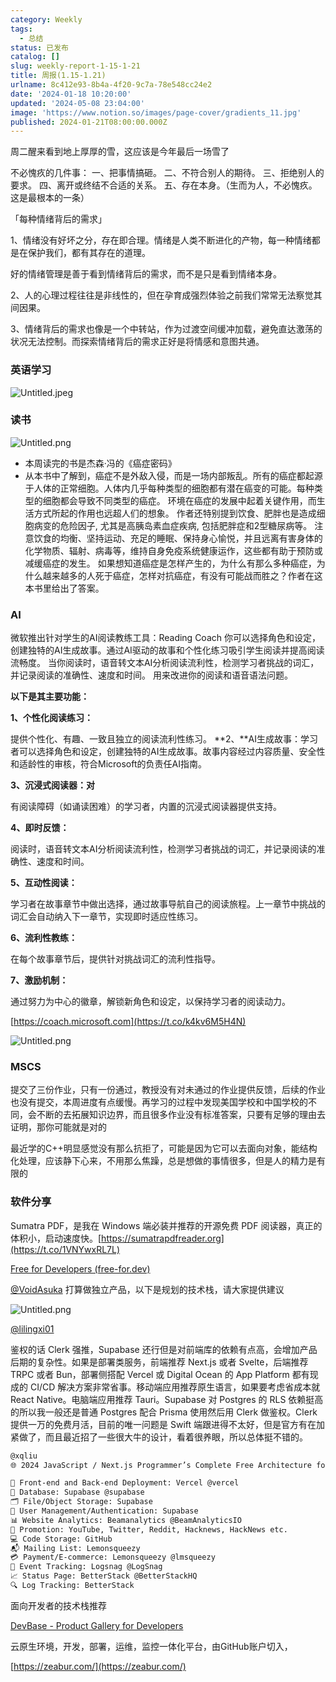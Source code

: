 ```yaml
---
category: Weekly
tags:
  - 总结
status: 已发布
catalog: []
slug: weekly-report-1-15-1-21
title: 周报(1.15-1.21)
urlname: 8c412e93-8b4a-4f20-9c7a-78e548cc24e2
date: '2024-01-18 10:20:00'
updated: '2024-05-08 23:04:00'
image: 'https://www.notion.so/images/page-cover/gradients_11.jpg'
published: 2024-01-21T08:00:00.000Z
---
```


周二醒来看到地上厚厚的雪，这应该是今年最后一场雪了


不必愧疚的几件事：
一、把事情搞砸。
二、不符合别人的期待。
三、拒绝别人的要求。
四、离开或终结不合适的关系。
五、存在本身。（生而为人，不必愧疚。这是最根本的一条）


「每种情绪背后的需求」


1、情绪没有好坏之分，存在即合理。情绪是人类不断进化的产物，每一种情绪都是在保护我们，都有其存在的道理。


好的情绪管理是善于看到情绪背后的需求，而不是只是看到情绪本身。


2、人的心理过程往往是非线性的，但在孕育成强烈体验之前我们常常无法察觉其间因果。


3、情绪背后的需求也像是一个中转站，作为过渡空间缓冲加载，避免直达激荡的状况无法控制。而探索情绪背后的需求正好是将情感和意图共通。


### 英语学习


![Untitled.jpeg](https://prod-files-secure.s3.us-west-2.amazonaws.com/5d24fe63-e567-4804-86f9-9fdc62e13082/faec46dc-9da5-4799-b905-c316418f1168/Untitled.jpeg?X-Amz-Algorithm=AWS4-HMAC-SHA256&X-Amz-Content-Sha256=UNSIGNED-PAYLOAD&X-Amz-Credential=ASIAZI2LB4663P6GCTZ2%2F20250219%2Fus-west-2%2Fs3%2Faws4_request&X-Amz-Date=20250219T213234Z&X-Amz-Expires=3600&X-Amz-Security-Token=IQoJb3JpZ2luX2VjEIT%2F%2F%2F%2F%2F%2F%2F%2F%2F%2FwEaCXVzLXdlc3QtMiJGMEQCIEyKaIBqL8U1x8EY64DP6XwCRxAHN6SboqdV%2B1IZAU7RAiAcci1jkWdFC72NHtcM7t0Yk1VrWpjDLWLuPAPCNCQ5rSqIBAit%2F%2F%2F%2F%2F%2F%2F%2F%2F%2F8BEAAaDDYzNzQyMzE4MzgwNSIMCGs6A6FiHNBwnyT%2BKtwDmQACm0bUvuJSobwm54NH5%2FXy%2FSgXvGPjpRJ%2Bzi6KA33EdP6eJ060shw8jzaLNRTnByF5dOiVJ5QqdviHT6Hlg2y5UgMTa32KUs%2FKGaBVuSvvAXcoTT%2FgT%2FnNpjL52UQ7OHVG8tDpKFzpBDKOZPMdxwjFdphMhl%2BuHFkmI7pi8MBS7fVp2tPm8QgI5%2BexImuJ62RFY4VHE6gU0aCBI32Gfs9zvf%2FbgFFt1uzs0Le2SaFsqnUyE%2FJNmw2CY4LRR5sf39k1TCRlNZgyuUMRXRtMsvEDXhPDv5S%2BarkR6W8R7EzjRo0s8amboUzDajga8Ottw9pT3ucu%2FdbgunO1ge%2B%2FmM6FM9fpePjLHJd5uq%2FC2NbOjkBnpz0FL7sH5ZzDW525DqqQqQsDqzx9UL6Uouc3MuJbAFn6a9hCaFh87nyLSDGevdLLjCaqzgDyYQ6ZEIyLcnPHLHEqCs%2FlzhDb6641nC5U2bkEZb8Jm9Ms1LHxIf359a7CrmL2cB4NB1lhBuOtW9IXktwimrTnUAox1kfVMphhPuy5eHZ%2F%2F%2BAk6XQkE8KG%2F82I%2Bft3W2XKX6RabNTQO2pSMvSAaansNOwhZdJLK%2FqzuKOE0m%2Fa7XvqEVRse4Z%2FLIZJxWDTvL%2B5%2BBMwsu3YvQY6pgEoXEYiWjB98LS%2FmjHpwTt7kbkAPU%2FUmyRXXboE445INIsUEpNiSlwYBW3bIS3Hfty2qSb0tzdTPl1Zwwwe1QKImg7tAm%2BUQBGhxRFlKLAI4rag7eWC%2BZwTkUakZApjEcYzw18iC3I2Xs2EzUweKpjnrj%2Bme52Z486YYv2U5Cykhoh0gJ9oEN4UCYdZ%2F%2BdKMjFehfnjvYpGrfvTMc9wmg90e%2BW%2BlAyN&X-Amz-Signature=eb5af4f05d055104b00109fbacef64d3189b7177029ae72e0cff1620aa3cfee8&X-Amz-SignedHeaders=host&x-id=GetObject)


### 读书


![Untitled.png](https://prod-files-secure.s3.us-west-2.amazonaws.com/5d24fe63-e567-4804-86f9-9fdc62e13082/08aff459-da99-4ed5-87c6-1f4c95b62ac3/Untitled.png?X-Amz-Algorithm=AWS4-HMAC-SHA256&X-Amz-Content-Sha256=UNSIGNED-PAYLOAD&X-Amz-Credential=ASIAZI2LB4663P6GCTZ2%2F20250219%2Fus-west-2%2Fs3%2Faws4_request&X-Amz-Date=20250219T213234Z&X-Amz-Expires=3600&X-Amz-Security-Token=IQoJb3JpZ2luX2VjEIT%2F%2F%2F%2F%2F%2F%2F%2F%2F%2FwEaCXVzLXdlc3QtMiJGMEQCIEyKaIBqL8U1x8EY64DP6XwCRxAHN6SboqdV%2B1IZAU7RAiAcci1jkWdFC72NHtcM7t0Yk1VrWpjDLWLuPAPCNCQ5rSqIBAit%2F%2F%2F%2F%2F%2F%2F%2F%2F%2F8BEAAaDDYzNzQyMzE4MzgwNSIMCGs6A6FiHNBwnyT%2BKtwDmQACm0bUvuJSobwm54NH5%2FXy%2FSgXvGPjpRJ%2Bzi6KA33EdP6eJ060shw8jzaLNRTnByF5dOiVJ5QqdviHT6Hlg2y5UgMTa32KUs%2FKGaBVuSvvAXcoTT%2FgT%2FnNpjL52UQ7OHVG8tDpKFzpBDKOZPMdxwjFdphMhl%2BuHFkmI7pi8MBS7fVp2tPm8QgI5%2BexImuJ62RFY4VHE6gU0aCBI32Gfs9zvf%2FbgFFt1uzs0Le2SaFsqnUyE%2FJNmw2CY4LRR5sf39k1TCRlNZgyuUMRXRtMsvEDXhPDv5S%2BarkR6W8R7EzjRo0s8amboUzDajga8Ottw9pT3ucu%2FdbgunO1ge%2B%2FmM6FM9fpePjLHJd5uq%2FC2NbOjkBnpz0FL7sH5ZzDW525DqqQqQsDqzx9UL6Uouc3MuJbAFn6a9hCaFh87nyLSDGevdLLjCaqzgDyYQ6ZEIyLcnPHLHEqCs%2FlzhDb6641nC5U2bkEZb8Jm9Ms1LHxIf359a7CrmL2cB4NB1lhBuOtW9IXktwimrTnUAox1kfVMphhPuy5eHZ%2F%2F%2BAk6XQkE8KG%2F82I%2Bft3W2XKX6RabNTQO2pSMvSAaansNOwhZdJLK%2FqzuKOE0m%2Fa7XvqEVRse4Z%2FLIZJxWDTvL%2B5%2BBMwsu3YvQY6pgEoXEYiWjB98LS%2FmjHpwTt7kbkAPU%2FUmyRXXboE445INIsUEpNiSlwYBW3bIS3Hfty2qSb0tzdTPl1Zwwwe1QKImg7tAm%2BUQBGhxRFlKLAI4rag7eWC%2BZwTkUakZApjEcYzw18iC3I2Xs2EzUweKpjnrj%2Bme52Z486YYv2U5Cykhoh0gJ9oEN4UCYdZ%2F%2BdKMjFehfnjvYpGrfvTMc9wmg90e%2BW%2BlAyN&X-Amz-Signature=ee7f7e181ccf625a331d105bd9e27b58f1c2d19afedd57ba815112474a0a6fc8&X-Amz-SignedHeaders=host&x-id=GetObject)

- 本周读完的书是杰森·冯的《癌症密码》
- 从本书中了解到，癌症不是外敌入侵，而是一场内部叛乱。所有的癌症都起源于人体的正常细胞。人体内几乎每种类型的细胞都有潜在癌变的可能。每种类型的细胞都会导致不同类型的癌症。
环境在癌症的发展中起着关键作用，而生活方式所起的作用也远超人们的想象。
作者还特别提到饮食、肥胖也是造成细胞病变的危险因子, 尤其是高胰岛素血症疾病, 包括肥胖症和2型糖尿病等。
注意饮食的均衡、坚持运动、充足的睡眠、保持身心愉悦，并且远离有害身体的化学物质、辐射、病毒等，维持自身免疫系统健康运作，这些都有助于预防或减缓癌症的发生。
如果想知道癌症是怎样产生的，为什么有那么多种癌症，为什么越来越多的人死于癌症，怎样对抗癌症，有没有可能战而胜之？作者在这本书里给出了答案。

### AI


微软推出针对学生的AI阅读教练工具：Reading Coach
你可以选择角色和设定，创建独特的AI生成故事。通过AI驱动的故事和个性化练习吸引学生阅读并提高阅读流畅度。
当你阅读时，语音转文本AI分析阅读流利性，检测学习者挑战的词汇，并记录阅读的准确性、速度和时间。
用来改进你的阅读和语音语法问题。


**以下是其主要功能：**


**1、个性化阅读练习：**


提供个性化、有趣、一致且独立的阅读流利性练习。
**2、**AI生成故事：学习者可以选择角色和设定，创建独特的AI生成故事。故事内容经过内容质量、安全性和适龄性的审核，符合Microsoft的负责任AI指南。


**3、沉浸式阅读器：对**


有阅读障碍（如诵读困难）的学习者，内置的沉浸式阅读器提供支持。


**4、即时反馈：**


阅读时，语音转文本AI分析阅读流利性，检测学习者挑战的词汇，并记录阅读的准确性、速度和时间。


**5、互动性阅读：**


学习者在故事章节中做出选择，通过故事导航自己的阅读旅程。上一章节中挑战的词汇会自动纳入下一章节，实现即时适应性练习。


**6、流利性教练：**


在每个故事章节后，提供针对挑战词汇的流利性指导。


**7、激励机制：**


通过努力为中心的徽章，解锁新角色和设定，以保持学习者的阅读动力。


[https://coach.microsoft.com](https://t.co/k4kv6M5H4N)


![Untitled.png](https://prod-files-secure.s3.us-west-2.amazonaws.com/5d24fe63-e567-4804-86f9-9fdc62e13082/8f53d036-0cfc-469d-a837-f15107675ae4/Untitled.png?X-Amz-Algorithm=AWS4-HMAC-SHA256&X-Amz-Content-Sha256=UNSIGNED-PAYLOAD&X-Amz-Credential=ASIAZI2LB4663P6GCTZ2%2F20250219%2Fus-west-2%2Fs3%2Faws4_request&X-Amz-Date=20250219T213234Z&X-Amz-Expires=3600&X-Amz-Security-Token=IQoJb3JpZ2luX2VjEIT%2F%2F%2F%2F%2F%2F%2F%2F%2F%2FwEaCXVzLXdlc3QtMiJGMEQCIEyKaIBqL8U1x8EY64DP6XwCRxAHN6SboqdV%2B1IZAU7RAiAcci1jkWdFC72NHtcM7t0Yk1VrWpjDLWLuPAPCNCQ5rSqIBAit%2F%2F%2F%2F%2F%2F%2F%2F%2F%2F8BEAAaDDYzNzQyMzE4MzgwNSIMCGs6A6FiHNBwnyT%2BKtwDmQACm0bUvuJSobwm54NH5%2FXy%2FSgXvGPjpRJ%2Bzi6KA33EdP6eJ060shw8jzaLNRTnByF5dOiVJ5QqdviHT6Hlg2y5UgMTa32KUs%2FKGaBVuSvvAXcoTT%2FgT%2FnNpjL52UQ7OHVG8tDpKFzpBDKOZPMdxwjFdphMhl%2BuHFkmI7pi8MBS7fVp2tPm8QgI5%2BexImuJ62RFY4VHE6gU0aCBI32Gfs9zvf%2FbgFFt1uzs0Le2SaFsqnUyE%2FJNmw2CY4LRR5sf39k1TCRlNZgyuUMRXRtMsvEDXhPDv5S%2BarkR6W8R7EzjRo0s8amboUzDajga8Ottw9pT3ucu%2FdbgunO1ge%2B%2FmM6FM9fpePjLHJd5uq%2FC2NbOjkBnpz0FL7sH5ZzDW525DqqQqQsDqzx9UL6Uouc3MuJbAFn6a9hCaFh87nyLSDGevdLLjCaqzgDyYQ6ZEIyLcnPHLHEqCs%2FlzhDb6641nC5U2bkEZb8Jm9Ms1LHxIf359a7CrmL2cB4NB1lhBuOtW9IXktwimrTnUAox1kfVMphhPuy5eHZ%2F%2F%2BAk6XQkE8KG%2F82I%2Bft3W2XKX6RabNTQO2pSMvSAaansNOwhZdJLK%2FqzuKOE0m%2Fa7XvqEVRse4Z%2FLIZJxWDTvL%2B5%2BBMwsu3YvQY6pgEoXEYiWjB98LS%2FmjHpwTt7kbkAPU%2FUmyRXXboE445INIsUEpNiSlwYBW3bIS3Hfty2qSb0tzdTPl1Zwwwe1QKImg7tAm%2BUQBGhxRFlKLAI4rag7eWC%2BZwTkUakZApjEcYzw18iC3I2Xs2EzUweKpjnrj%2Bme52Z486YYv2U5Cykhoh0gJ9oEN4UCYdZ%2F%2BdKMjFehfnjvYpGrfvTMc9wmg90e%2BW%2BlAyN&X-Amz-Signature=1740b464db23f1dce1f5190c1f1fbc57a761863f959fe3ac2364dd9edf27fe0a&X-Amz-SignedHeaders=host&x-id=GetObject)


### MSCS


提交了三份作业，只有一份通过，教授没有对未通过的作业提供反馈，后续的作业也没有提交，本周进度有点缓慢。再学习的过程中发现美国学校和中国学校的不同，会不断的去拓展知识边界，而且很多作业没有标准答案，只要有足够的理由去证明，那你可能就是对的


最近学的C++明显感觉没有那么抗拒了，可能是因为它可以去面向对象，能结构化处理，应该静下心来，不用那么焦躁，总是想做的事情很多，但是人的精力是有限的


### 软件分享


Sumatra PDF，是我在 Windows 端必装并推荐的开源免费 PDF 阅读器，真正的体积小，启动速度快。[https://sumatrapdfreader.org](https://t.co/1VNYwxRL7L)


[Free for Developers (free-for.dev)](https://free-for.dev/#/)


[@VoidAsuka](https://twitter.com/VoidAsuka) 打算做独立产品，以下是规划的技术栈，请大家提供建议


![Untitled.png](https://prod-files-secure.s3.us-west-2.amazonaws.com/5d24fe63-e567-4804-86f9-9fdc62e13082/93561a3c-b2bc-4a43-bbc5-67e3f740ed5e/Untitled.png?X-Amz-Algorithm=AWS4-HMAC-SHA256&X-Amz-Content-Sha256=UNSIGNED-PAYLOAD&X-Amz-Credential=ASIAZI2LB4663P6GCTZ2%2F20250219%2Fus-west-2%2Fs3%2Faws4_request&X-Amz-Date=20250219T213234Z&X-Amz-Expires=3600&X-Amz-Security-Token=IQoJb3JpZ2luX2VjEIT%2F%2F%2F%2F%2F%2F%2F%2F%2F%2FwEaCXVzLXdlc3QtMiJGMEQCIEyKaIBqL8U1x8EY64DP6XwCRxAHN6SboqdV%2B1IZAU7RAiAcci1jkWdFC72NHtcM7t0Yk1VrWpjDLWLuPAPCNCQ5rSqIBAit%2F%2F%2F%2F%2F%2F%2F%2F%2F%2F8BEAAaDDYzNzQyMzE4MzgwNSIMCGs6A6FiHNBwnyT%2BKtwDmQACm0bUvuJSobwm54NH5%2FXy%2FSgXvGPjpRJ%2Bzi6KA33EdP6eJ060shw8jzaLNRTnByF5dOiVJ5QqdviHT6Hlg2y5UgMTa32KUs%2FKGaBVuSvvAXcoTT%2FgT%2FnNpjL52UQ7OHVG8tDpKFzpBDKOZPMdxwjFdphMhl%2BuHFkmI7pi8MBS7fVp2tPm8QgI5%2BexImuJ62RFY4VHE6gU0aCBI32Gfs9zvf%2FbgFFt1uzs0Le2SaFsqnUyE%2FJNmw2CY4LRR5sf39k1TCRlNZgyuUMRXRtMsvEDXhPDv5S%2BarkR6W8R7EzjRo0s8amboUzDajga8Ottw9pT3ucu%2FdbgunO1ge%2B%2FmM6FM9fpePjLHJd5uq%2FC2NbOjkBnpz0FL7sH5ZzDW525DqqQqQsDqzx9UL6Uouc3MuJbAFn6a9hCaFh87nyLSDGevdLLjCaqzgDyYQ6ZEIyLcnPHLHEqCs%2FlzhDb6641nC5U2bkEZb8Jm9Ms1LHxIf359a7CrmL2cB4NB1lhBuOtW9IXktwimrTnUAox1kfVMphhPuy5eHZ%2F%2F%2BAk6XQkE8KG%2F82I%2Bft3W2XKX6RabNTQO2pSMvSAaansNOwhZdJLK%2FqzuKOE0m%2Fa7XvqEVRse4Z%2FLIZJxWDTvL%2B5%2BBMwsu3YvQY6pgEoXEYiWjB98LS%2FmjHpwTt7kbkAPU%2FUmyRXXboE445INIsUEpNiSlwYBW3bIS3Hfty2qSb0tzdTPl1Zwwwe1QKImg7tAm%2BUQBGhxRFlKLAI4rag7eWC%2BZwTkUakZApjEcYzw18iC3I2Xs2EzUweKpjnrj%2Bme52Z486YYv2U5Cykhoh0gJ9oEN4UCYdZ%2F%2BdKMjFehfnjvYpGrfvTMc9wmg90e%2BW%2BlAyN&X-Amz-Signature=3665285dbd200a34265ca7c50a9f2d1b4edd9709b12a6c374bc2c8b14eaf1e78&X-Amz-SignedHeaders=host&x-id=GetObject)


[@lilingxi01](https://twitter.com/lilingxi01)


鉴权的话 Clerk 强推，Supabase 还行但是对前端库的依赖有点高，会增加产品后期的复杂性。如果是部署类服务，前端推荐 Next.js 或者 Svelte，后端推荐 TRPC 或者 Bun，部署侧搭配 Vercel 或 Digital Ocean 的 App Platform 都有现成的 CI/CD 解决方案非常省事。移动端应用推荐原生语言，如果要考虑省成本就 React Native。电脑端应用推荐 Tauri。Supabase 对 Postgres 的 RLS 依赖挺高的所以我一般还是普通 Postgres 配合 Prisma 使用然后用 Clerk 做鉴权。Clerk 提供一万的免费月活，目前的唯一问题是 Swift 端跟进得不太好，但是官方有在加紧做了，而且最近招了一些很大牛的设计，看着很养眼，所以总体挺不错的。


```markdown
@xqliu
🌐 2024 JavaScript / Next.js Programmer’s Complete Free Architecture for solo entrepreneur:

🔧 Front-end and Back-end Deployment: Vercel @vercel
💾 Database: Supabase @supabase
🗂️ File/Object Storage: Supabase
👥 User Management/Authentication: Supabase
📊 Website Analytics: Beamanalytics @BeamAnalyticsIO
📣 Promotion: YouTube, Twitter, Reddit, Hacknews, HackNews etc. 
💻 Code Storage: GitHub
📬 Mailing List: Lemonsqueezy
💳 Payment/E-commerce: Lemonsqueezy @lmsqueezy
📌 Event Tracking: Logsnag @LogSnag
📈 Status Page: BetterStack @BetterStackHQ
🔍 Log Tracking: BetterStack
```


面向开发者的技术栈推荐


[DevBase - Product Gallery for Developers](https://devbase.fyi/)


云原生环境，开发，部署，运维，监控一体化平台，由GitHub账户切入，


[https://zeabur.com/](https://zeabur.com/)

